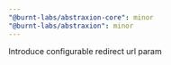 ```yaml
---
"@burnt-labs/abstraxion-core": minor
"@burnt-labs/abstraxion": minor
---
```


Introduce configurable redirect url param
